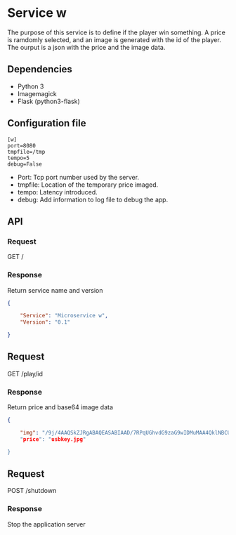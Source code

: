# Service w

The purpose of this service is to define if the player win something.
A price is ramdomly selected, and an image is generated with the id of the player.
The ourput is a json with the price and the image data.

## Dependencies

- Python 3
- Imagemagick
- Flask (python3-flask)

## Configuration file

```
[w]
port=8080
tmpfile=/tmp
tempo=5
debug=False
```

* Port: Tcp port number used by the server.
* tmpfile: Location of the temporary price imaged.
* tempo: Latency introduced.
* debug: Add information to log file to debug the app.

## API

### Request
GET /

### Response

Return service name and version

```json
{

    "Service": "Microservice w",
    "Version": "0.1"

}
```

## Request
GET /play/id

### Response

Return price and base64 image data

```json
{

    "img": "/9j/4AAQSkZJRgABAQEASABIAAD/7RPqUGhvdG9zaG9wIDMuMAA4QklNBCUAAAAAABAAAAAAAAAAAAAAAAAAAAAAOEJJTQPtAAAAAAAQAEgAAAABAAIASAAAAAEAAjhCSU0EJgAAAAAADgAAAAAAAAAAAAA/gAAAOEJJTQQNAAAAAAAEAAAAHjh...
    "price": "usbkey.jpg"

}
```

## Request
POST /shutdown

### Response

Stop the application server

